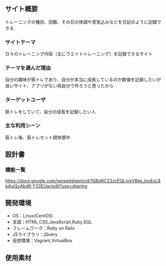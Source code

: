 # <MUSCLE DIARY>

## サイト概要
トレーニングの種目、回数、その日の体調や意気込みなどを日記のように記録できる

### サイトテーマ
日々のトレーニング内容（主にウエイトトレーニング）を記録できるサイト

### テーマを選んだ理由
自分の趣味が筋トレであり、自分が本当に成長しているのか数値を記録したいが良いサイト、アプリがない為自分で作ろうと思ったから

### ターゲットユーザ
筋トレをしていて、自分の成長を記録したい人

### 主な利用シーン
筋トレ後、筋トレセット間休憩中

## 設計書

### 機能一覧
https://docs.google.com/spreadsheets/d/1QBqRCZ2zcEQLmxV8ke_tsnEsL8e4jqQcAbd8-Y33EUw/edit?usp=sharing
## 開発環境
- OS：Linux(CentOS)
- 言語：HTML,CSS,JavaScript,Ruby,SQL
- フレームワーク：Ruby on Rails
- JSライブラリ：jQuery
- 仮想環境：Vagrant,VirtualBox

## 使用素材

